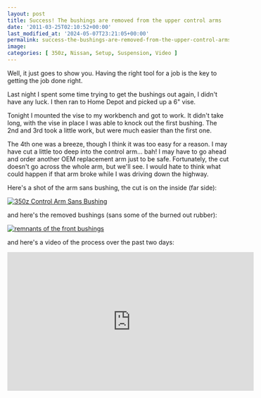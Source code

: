 ```yaml
---
layout: post
title: Success! The bushings are removed from the upper control arms
date: '2011-03-25T02:10:52+00:00'
last_modified_at: '2024-05-07T23:21:05+00:00'
permalink: success-the-bushings-are-removed-from-the-upper-control-arms
image:
categories: [ 350z, Nissan, Setup, Suspension, Video ]
---
```

Well, it just goes to show you. Having the right tool for a job is the key to getting the job done right.

Last night I spent some time trying to get the bushings out again, I didn't have any luck. I then ran to Home Depot and picked up a 6" vise.

Tonight I mounted the vise to my workbench and got to work. It didn't take long, with the vise in place I was able to knock out the first bushing. The 2nd and 3rd took a little work, but were much easier than the first one.

The 4th one was a breeze, though I think it was too easy for a reason. I may have cut a little too deep into the control arm… bah! I may have to go ahead and order another OEM replacement arm just to be safe. Fortunately, the cut doesn't go across the whole arm, but we'll see. I would hate to think what could happen if that arm broke while I was driving down the highway.

Here's a shot of the arm sans bushing, the cut is on the inside (far side):

[![350z Control Arm Sans Bushing](http://static.flickr.com/5303/5557964004_0ba28cea58.jpg)](https://www.flickr.com/photos/17726343@N00/5557964004/)

and here's the removed bushings (sans some of the burned out rubber):

[![remnants of the front bushings](http://static.flickr.com/5014/5557378579_bf4def4f27.jpg)](https://www.flickr.com/photos/17726343@N00/5557378579/)

and here's a video of the process over the past two days:

<iframe width="560" height="315" src="https://www.youtube.com/embed/4iCU_LXcA98?si=6XVbPbbe14R5Eie0" title="YouTube video player" frameborder="0" allow="accelerometer; autoplay; clipboard-write; encrypted-media; gyroscope; picture-in-picture; web-share" referrerpolicy="strict-origin-when-cross-origin" allowfullscreen></iframe>